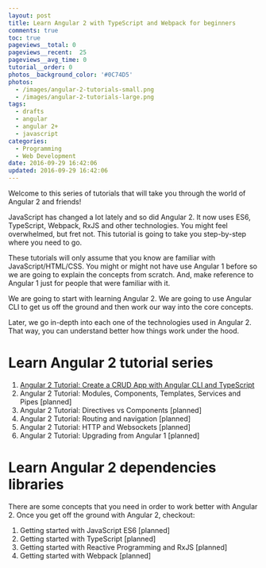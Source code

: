 ```yaml
---
layout: post
title: Learn Angular 2 with TypeScript and Webpack for beginners
comments: true
toc: true
pageviews__total: 0
pageviews__recent:  25
pageviews__avg_time: 0
tutorial__order: 0
photos__background_color: '#0C74D5'
photos:
  - /images/angular-2-tutorials-small.png
  - /images/angular-2-tutorials-large.png
tags:
  - drafts
  - angular
  - angular 2+
  - javascript
categories:
  - Programming
  - Web Development
date: 2016-09-29 16:42:06
updated: 2016-09-29 16:42:06
---
```

Welcome to this series of tutorials that will take you through the world of Angular 2 and friends!

JavaScript has changed a lot lately and so did Angular 2. It now uses ES6, TypeScript, Webpack, RxJS and other technologies.
You might feel overwhelmed, but fret not. This tutorial is going to take you step-by-step where you need to go.

These tutorials will only assume that you know are familiar with JavaScript/HTML/CSS. You might or might not have use Angular 1 before so we are going to explain the concepts from scratch. And, make reference to Angular 1 just for people that were familiar with it.

We are going to start with learning Angular 2. We are going to use Angular CLI to get us off the ground and then work our way into the core concepts.

Later, we go in-depth into each one of the technologies used in Angular 2. That way, you can understand better how things work under the hood.

# Learn Angular 2 tutorial series

1. [Angular 2 Tutorial: Create a CRUD App with Angular CLI and TypeScript](/blog/2016/10/01/Angular-2-Tutorial-Create-a-CRUD-App-with-Angular-CLI-and-TypeScript/)
1. Angular 2 Tutorial: Modules, Components, Templates, Services and Pipes  [planned]
1. Angular 2 Tutorial: Directives vs Components [planned]
1. Angular 2 Tutorial: Routing and navigation [planned]
1. Angular 2 Tutorial: HTTP and Websockets [planned]
1. Angular 2 Tutorial: Upgrading from Angular 1 [planned]


# Learn Angular 2 dependencies libraries

There are some concepts that you need in order to work better with Angular 2.
Once you get off the ground with Angular 2, checkout:

1. Getting started with JavaScript ES6 [planned]
1. Getting started with TypeScript [planned]
1. Getting started with Reactive Programming and RxJS [planned]
1. Getting started with Webpack [planned]
